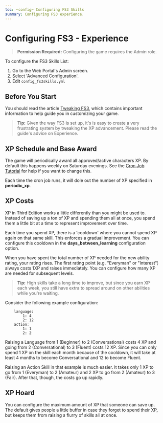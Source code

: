 ```yaml
---
toc: ~config~ Configuring FS3 Skills
summary: Configuring FS3 experience.
---
```

# Configuring FS3 - Experience

> **Permission Required:** Configuring the game requires the Admin role.

To configure the FS3 Skills List:

1. Go to the Web Portal's Admin screen.
2. Select 'Advanced Configuration'.
3. Edit `config_fs3skills.yml`

## Before You Start

You should read the article [Tweaking FS3](http://aresmush.com/fs3/fs3-3/tweaking-fs3/), which contains important information to help guide you in customizing your game.

> **Tip:** Given the way FS3 is set up, it's is easy to create a very frustrating system by tweaking the XP advancement.  Please read the guide's advice on Experience.

## XP Schedule and Base Award

The game will periodically award all approved/active characters XP.  By default this happens weekly on Saturday evenings.  See the [Cron Job Tutorial](http://www.aresmush.com/tutorials/code/configuring-cron) for help if you want to change this.

Each time the cron job runs, it will dole out the number of XP specified in **periodic\_xp**.

## XP Costs

XP in Third Edition works a little differently than you might be used to.  Instead of saving up a ton of XP and spending them all at once, you spend them a little bit at a time to represent improvement over time. 

Each time you spend XP, there is a 'cooldown' where you cannot spend XP again on that same skill.  This enforces a gradual improvement.  You can configure this cooldown in the **days_between\_learning** configuration option.

When you have spent the total number of XP needed for the new ability rating, your rating rises.  The first rating point (e.g. "Everyman" or "Interest") always costs 1XP and raises immediately.  You can configure how many XP are needed for subsequent levels.

> **Tip:** High skills take a long time to improve, but since you earn XP each week, you still have extra to spread around on other abilities while you're waiting.

Consider the following example configuration: 

        language:
            1: 4
            2: 12
        action:
            1: 1
            2: 2

Raising a Language from 1 (Beginner) to 2 (Conversational) costs 4 XP and going from 2 (Conversational) to 3 (Fluent) costs 12 XP.  Since you can only spend 1 XP on the skill each month because of the cooldown, it will take at least 4 months to become Conversational and 12 to become Fluent.

Raising an Action Skill in that example is much easier.  It takes only 1 XP to go from 1 (Everyman) to 2 (Amateur) and 2 XP to go from 2 (Amateur) to 3 (Fair).  After that, though, the costs go up rapidly.  

## XP Hoard

You can configure the maximum amount of XP that someone can save up.  The default gives people a little buffer in case they forget to spend their XP, but keeps them from raising a flurry of skills all at once.